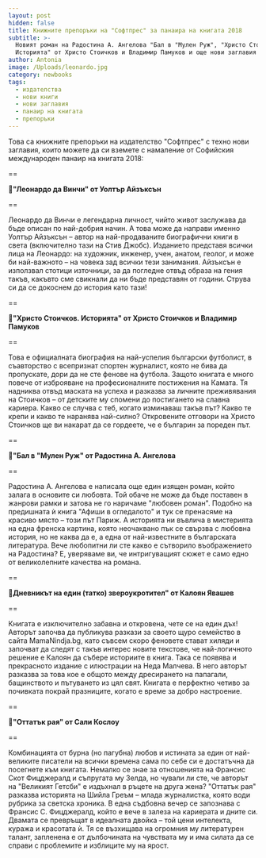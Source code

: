 ```yaml
---
layout: post
hidden: false
title: Книжните препоръки на "Софтпрес" за панаира на книгата 2018
subtitle: >-
  Новият роман на Радостина А. Ангелова "Бал в "Мулен Руж", "Христо Стоичков.
  Историята" от Христо Стоичков и Владимир Памуков и още нови заглавия
author: Antonia
image: /Uploads/leonardo.jpg
category: newbooks
tags:
  - издателства
  - нови книги
  - нови заглавия
  - панаир на книгата
  - препоръки
---
```

Това са книжните препоръки на издателство "Софтпрес" с техно нови заглавия, които можете да си вземете с намаление от Софийския международен панаир на книгата 2018:

\==

📕**"Леонардо да Винчи" от Уолтър Айзъксън**

\==

Леонардо да Винчи е легендарна личност, чийто живот заслужава да бъде описан по най-добрия начин. А това може да направи именно Уолтър Айзъксън – автор на най-продаваните биографични книги в света (включително тази на Стив Джобс). Изданието представя всички лица на Леонардо: на художник, инженер, учен, анатом, геолог, и може би най-важното – на човека зад всички тези занимания. Айзъксън е използвал стотици източници, за да погледне отвъд образа на гения такъв, какъвто сме свикнали да ни бъде представян от години. Струва си да се докоснем до история като тази!

\==

📕**"Христо Стоичков. Историята" от Христо Стоичков и Владимир Памуков**

\==

Това е официалната биография на най-успелия български футболист, в съавторство с всепризнат спортен журналист, която не бива да пропускате, дори да не сте фенове на футбола. Защото книгата е много повече от изброяване на професионалните постижения на Камата. Тя надниква отвъд маската на успеха и разказва за личните преживявания на Стоичков – от детските му спомени до постигането на славна кариера. Какво се случва с теб, когато изминаваш такъв път? Какво те крепи и какво те наранява най-силно? Откровените отговори на Христо Стоичков ще ви накарат да се гордеете, че е българин за пореден път.

\==

📕**"Бал в "Мулен Руж" от Радостина А. Ангелова**

\==

Радостина А. Ангелова е написала още един изящен роман, който залага в основите си любовта. Той обаче не може да бъде поставен в жанрови рамки и затова не го наричаме "любовен роман". Подобно на предишната ѝ книга "Афиши в огледалото" и тук се пренасяме на красиво място – този път Париж. А историята ни въвлича в мистерията на една френска картина, която неочаквано пък се свързва с любовна история, но не каква да е, а една от най-известните в българската литература. Вече любопитни ли сте какво е сътворило въображението на Радостина? Е, уверяваме ви, че интригуващият сюжет е само едно от великолепните качества на романа.

\==

📕**Дневникът на един (татко) звероукротител" от Калоян Явашев**

\==

Книгата е изключително забавна и откровена, чете се на един дъх! Авторът започва да публикува разкази за своето щуро семейство в сайта MamaNindja.bg, като съвсем скоро феновете стават хиляди и започват да следят с такъв интерес новите текстове, че най-логичното решение е Калоян да събере историите в книга. Така се появява и прекрасното издание с илюстрации на Неда Малчева. В него авторът разказва за това кое е общото между дресирането на папагали, бащинството и пътуването из цял свят. Книгата е перфектно четиво за почивката покрай празниците, когато е време за добро настроение.

\==

📕**"Оттатък рая" от Сали Кослоу**

\==

Комбинацията от бурна (но пагубна) любов и истината за един от най-великите писатели на всички времена сама по себе си е достатъчна да посегнете към книгата. Немалко се знае за отношенията на Франсис Скот Фицджералд и съпругата му Зелда, но чували ли сте, че авторът на "Великият Гетсби" е издъхнал в ръцете на друга жена? "Оттатък рая" разказва историята на Шийла Греъм – млада журналистка, която води рубрика за светска хроника. В една съдбовна вечер се запознава с Франсис С. Фицджералд, който е вече в залеза на кариерата и дните си. Двамата се превръщат в идеалната двойка – той цени интелекта, куража и красотата ѝ. Тя се възхищава на огромния му литературен талант, запленена е от дълбочината на чувствата му и има силата да се справи с проблемите и изблиците му на ярост.
